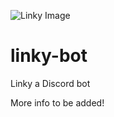 ![Linky Image](https://cdn.discordapp.com/app-icons/805722069014282272/d2fee3ac3fa18621b4d5524f6faceb05.png)

# linky-bot
Linky a Discord bot

More info to be added! 
